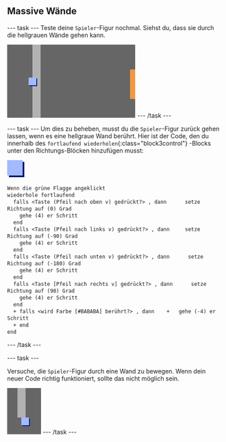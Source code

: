 ## Massive Wände

--- task --- Teste deine `Spieler`-Figur nochmal. Siehst du, dass sie durch die hellgrauen Wände gehen kann.

![Screenshot](images/world-walls.png) --- /task ---

--- task --- Um dies zu beheben, musst du die `Spieler`-Figur zurück gehen lassen, wenn es eine hellgraue Wand berührt. Hier ist der Code, den du innerhalb des `fortlaufend wiederholen`{:class="block3control"} -Blocks unter den Richtungs-Blöcken hinzufügen musst:

![player](images/player.png)

```blocks3
Wenn die grüne Flagge angeklickt
wiederhole fortlaufend 
  falls <Taste (Pfeil nach oben v) gedrückt?> , dann      setze Richtung auf (0) Grad
    gehe (4) er Schritt
  end
  falls <Taste (Pfeil nach links v) gedrückt?> , dann     setze Richtung auf (-90) Grad
    gehe (4) er Schritt
  end
  falls <Taste (Pfeil nach unten v) gedrückt?> , dann      setze Richtung auf (-180) Grad
    gehe (4) er Schritt
  end
  falls <Taste [Pfeil nach rechts v] gedrückt?> , dann      setze Richtung auf (90) Grad
    gehe (4) er Schritt
  end
  + falls <wird Farbe [#BABABA] berührt?> , dann    +   gehe (-4) er Schritt
  + end
end
```

--- /task ---

--- task ---

Versuche, die `Spieler`-Figur durch eine Wand zu bewegen. Wenn dein neuer Code richtig funktioniert, sollte das nicht möglich sein.

![Screenshot](images/world-walls-test.png) --- /task ---